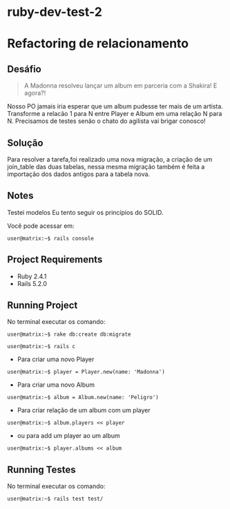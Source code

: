 # ruby-dev-test-2

# Refactoring de relacionamento

## Desáfio

> A Madonna resolveu lançar um album em parceria com a Shakira! E agora?!

Nosso PO jamais iria esperar que um album pudesse ter mais de um artista. Transforme a relacão 1 para N entre Player e Album em uma relação N para N. Precisamos de testes senão o chato do agilista vai brigar conosco!

## Solução

Para resolver a tarefa,foi realizado uma nova migração, a criação de um join_table das duas tabelas, nessa mesma migração também é feita a importação dos dados antigos para a tabela nova.

## Notes
Testei modelos
Eu tento seguir os princípios do SOLID.

Você pode acessar em: 
```console
user@matrix:~$ rails console
```

## Project Requirements
- Ruby 2.4.1
- Rails 5.2.0

## Running Project
No terminal executar os comando:

```console
user@matrix:~$ rake db:create db:migrate
```

```console
user@matrix:~$ rails c
```
- Para criar uma novo Player
```console
user@matrix:~$ player = Player.new(name: 'Madonna')
```
- Para criar uma novo Album
```console
user@matrix:~$ album = Album.new(name: 'Peligro')
```

- Para criar relação de um album com um player
```console
user@matrix:~$ album.players << player
```
- ou para add um player ao um album
```console
user@matrix:~$ player.albums << album
```

## Running Testes
No terminal executar os comando:

```console
user@matrix:~$ rails test test/
```
